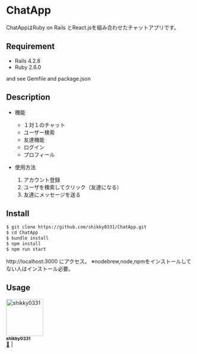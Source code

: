 ChatApp
====
ChatAppはRuby on Rails とReact.jsを組み合わせたチャットアプリです。

## Requirement
* Rails 4.2.8
* Ruby 2.6.0

and see Gemfile and package.json
## Description
- 機能  
  - １対１のチャット  
  - ユーザー検索  
  - 友達機能  
  - ログイン  
  - プロフィール

- 使用方法
  1. アカウント登録  
  1. ユーザを検索してクリック（友達になる）  
  1. 友達にメッセージを送る

## Install
```bash
$ git clone https://github.com/shikky0331/ChatApp.git
$ cd ChatApp
$ bundle install
$ npm install
$ npm run start
```
http://localhost:3000 にアクセス。 
※nodebrew,node,npmをインストールしてない人はインストール必要。

## Usage


[<img src="https://avatars2.githubusercontent.com/u/45489481?v=4" width="100px;" alt="shikky0331"/><br /><sub><b>shikky0331</b></sub>](https://github.com/shikky0331)<br />[🚧](#maintenance-shikky0331 "Maintenance") |
